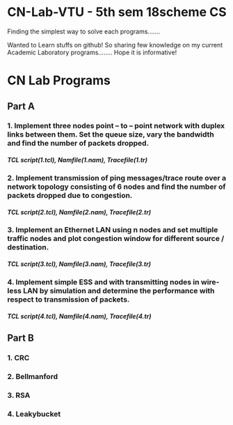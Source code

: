 # CN-Lab-VTU - 5th sem 18scheme CS
Finding the simplest way to solve each programs.......

Wanted to Learn stuffs on github! So sharing few knowledge on my current Academic Laboratory programs........ Hope it is informative!


# CN Lab Programs

## Part A
### 1. Implement three nodes point – to – point network with duplex links between them. Set the queue size, vary the bandwidth and find the number of packets dropped.
  #### *TCL script(1.tcl), Namfile(1.nam), Tracefile(1.tr)*
### 2. Implement transmission of ping messages/trace route over a network topology consisting of 6 nodes and find the number of packets dropped due to congestion.
  #### *TCL script(2.tcl), Namfile(2.nam), Tracefile(2.tr)*
### 3. Implement an Ethernet LAN using n nodes and set multiple traffic nodes and plot congestion window for different source / destination.
  #### *TCL script(3.tcl), Namfile(3.nam), Tracefile(3.tr)*
### 4. Implement simple ESS and with transmitting nodes in wire-less LAN by simulation and determine the performance with respect to transmission of packets.
  #### *TCL script(4.tcl), Namfile(4.nam), Tracefile(4.tr)*

## Part B
### 1. CRC 
### 2. Bellmanford
### 3. RSA
### 4. Leakybucket
  
